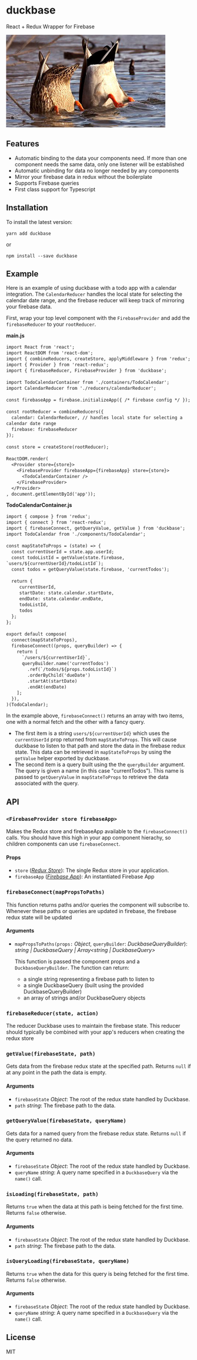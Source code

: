 duckbase
=========================
React + Redux Wrapper for Firebase

![Duck Taunt](ducktaunt.jpg)

## Features
- Automatic binding to the data your components need. If more than one component needs the same data, only one listener will be established
- Automatic unbinding for data no longer needed by any components
- Mirror your firebase data in redux without the boilerplate
- Supports Firebase queries
- First class support for Typescript

## Installation
To install the latest version:
```
yarn add duckbase
```
or
```
npm install --save duckbase
```

## Example
Here is an example of using duckbase with a todo app with a calendar integration. The `CalendarReducer` handles the local state for selecting the calendar date range, and the firebase reducer will keep track of mirroring your firebase data.

First, wrap your top level component with the `FirebaseProvider` and add the `firebaseReducer` to your `rootReducer`.

**main.js**
```
import React from 'react';
import ReactDOM from 'react-dom';
import { combineReducers, createStore, applyMiddleware } from 'redux';
import { Provider } from 'react-redux';
import { firebaseReducer, FirebaseProvider } from 'duckbase';

import TodoCalendarContainer from './containers/TodoCalendar';
import CalendarReducer from './reducers/calendarReducer';

const firebaseApp = firebase.initializeApp({ /* firebase config */ });

const rootReducer = combineReducers({
  calendar: CalendarReducer, // handles local state for selecting a calendar date range
  firebase: firebaseReducer
});

const store = createStore(rootReducer);

ReactDOM.render(
  <Provider store={store}>
    <FirebaseProvider firebaseApp={firebaseApp} store={store}>
      <TodoCalendarContainer />
    </FirebaseProvider>
  </Provider>
, document.getElementById('app'));
```

**TodoCalendarContainer.js**
```
import { compose } from 'redux';
import { connect } from 'react-redux';
import { firebaseConnect, getQueryValue, getValue } from 'duckbase';
import TodoCalendar from './components/TodoCalendar';

const mapStateToProps = (state) => {
  const currentUserId = state.app.userId;
  const todoListId = getValue(state.firebase, `users/${currentUserId}/todoListId`);
  const todos = getQueryValue(state.firebase, 'currentTodos');

  return {
     currentUserId,
     startDate: state.calendar.startDate,
     endDate: state.calendar.endDate,
     todoListId,
     todos
  };
};

export default compose(
  connect(mapStateToProps),
  firebaseConnect((props, queryBuilder) => {
    return [
      `/users/${currentUserId}`,
      queryBuilder.name('currentTodos')
        .ref(`/todos/${props.todoListId}`)
        .orderByChild('dueDate')
        .startAt(startDate)
        .endAt(endDate)
    ];
  }),
)(TodoCalendar);
```

In the example above, `firebaseConnect()` returns an array with two items, one with a normal fetch and the other with a fancy query.
- The first item is a string `users/${currentUserId}` which uses the `currentUserId` prop returned from `mapStateToProps`. This will cause duckbase to listen to that path and store the data in the firebase redux state. This data can be retrieved in `mapStateToProps` by using the `getValue` helper exported by duckbase. 
- The second item is a query built using the the `queryBuilder` argument. The query is given a name (in this case "currentTodos"). This name is passed to `getQueryValue` in `mapStateToProps` to retrieve the data associated with the query.

## API

### `<FirebaseProvider store firebaseApp>`
Makes the Redux store and firebaseApp available to the `firebaseConnect()` calls. You should have this high in your app component hierachy, so children components can use `firebaseConnect`.

#### Props
- `store` (*[Redux Store](http://redux.js.org/docs/api/Store.html)*): The single Redux store in your application.
- `firebaseApp` (*[Firebase App](https://firebase.google.com/docs/reference/js/firebase.app.App)*): An instantiated Firebase App

### `firebaseConnect(mapPropsToPaths)`

This function returns paths and/or queries the component will subscribe to. Whenever these paths or queries are updated in firebase, the firebase redux state will be updated

#### Arguments
- `mapPropsToPaths(props:` *Object*, `queryBuilder`: *DuckbaseQueryBuilder*): *string | DuckbaseQuery | Array<string | DuckbaseQuery>*

  This function is passed the component props and a `DuckbaseQueryBuilder`. The function can return:
  - a single string representing a firebase path to listen to
  - a single DuckbaseQuery (built using the provided DuckbaseQueryBuilder) 
  - an array of strings and/or DuckbaseQuery objects

### `firebaseReducer(state, action)`

The reducer Duckbase uses to maintain the firebase state. This reducer should typically be combined with your app's reducers when creating the redux store

### `getValue(firebaseState, path)`

Gets data from the firebase redux state at the specified path. Returns `null` if at any point in the path the data is empty.

#### Arguments
- `firebaseState` *Object*: The root of the redux state handled by Duckbase. 
- `path` *string*: The firebase path to the data.

### `getQueryValue(firebaseState, queryName)`

Gets data for a named query from the firebase redux state. Returns `null` if the query returned no data.

#### Arguments
- `firebaseState` *Object*: The root of the redux state handled by Duckbase. 
- `queryName` *string*: A query name specified in a `DuckbaseQuery` via the `name()` call.

### `isLoading(firebaseState, path)`

Returns `true` when the data at this path is being fetched for the first time. Returns `false` otherwise.

#### Arguments
- `firebaseState` *Object*: The root of the redux state handled by Duckbase. 
- `path` *string*: The firebase path to the data.

### `isQueryLoading(firebaseState, queryName)`

Returns `true` when the data for this query is being fetched for the first time. Returns `false` otherwise. 

#### Arguments
- `firebaseState` *Object*: The root of the redux state handled by Duckbase. 
- `queryName` *string*: A query name specified in a `DuckbaseQuery` via the `name()` call.

## License

MIT
